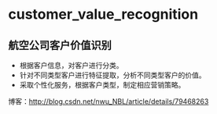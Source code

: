 customer_value_recognition
==========================
航空公司客户价值识别
---------------------
+ 根据客户信息，对客户进行分类。
+ 针对不同类型客户进行特征提取，分析不同类型客户的价值。
+ 采取个性化服务，根据客户类型，制定相应营销策略。

博客：http://blog.csdn.net/nwu_NBL/article/details/79468263
